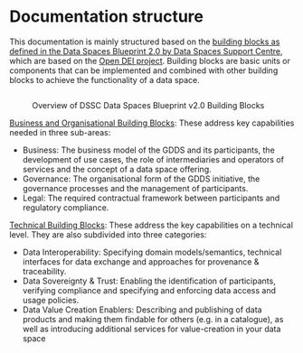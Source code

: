 # Documentation structure

This documentation is mainly structured based on the [building blocks as defined in the Data Spaces Blueprint 2.0 by Data Spaces Support Centre](https://dssc.eu/space/BVE2/1071251457/Data+Spaces+Blueprint+v2.0+-+Home), which are based on the [Open DEI project](https://design-principles-for-data-spaces.org/). Building blocks are basic units or components that can be implemented and combined with other building blocks to achieve the functionality of a data space.

<figure><img src=".gitbook/assets/image-20250304-101133.png" alt=""><figcaption><p>Overview of DSSC Data Spaces Blueprint v2.0 Building Blocks</p></figcaption></figure>

[Business and Organisational Building Blocks](https://dssc.eu/space/BVE2/1071252613): These address key capabilities needed in three sub-areas:
- Business: The business model of the GDDS and its participants, the development of use cases, the role of intermediaries and operators of services and the concept of a data space offering.
- Governance: The organisational form of the GDDS initiative, the governance processes and the management of participants.
- Legal: The required contractual framework between participants and regulatory compliance. 

[Technical Building Blocks](https://dssc.eu/space/BVE2/1071254703): These address the key capabilities on a technical level. They are also subdivided into three categories:
- Data Interoperability: Specifying domain models/semantics, technical interfaces for data exchange and approaches for provenance & traceability.
- Data Sovereignty & Trust: Enabling the identification of participants, verifying compliance and specifying and enforcing data access and usage policies.
- Data Value Creation Enablers: Describing and publishing of data products and making them findable for others (e.g. in a catalogue), as well as introducing additional services for value-creation in your data space

